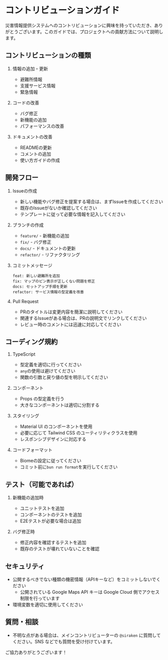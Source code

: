 # コントリビューションガイド

災害情報提供システムへのコントリビューションに興味を持っていただき、ありがとうございます。このガイドでは、プロジェクトへの貢献方法について説明します。

## コントリビューションの種類

1. 情報の追加・更新

   - 避難所情報
   - 支援サービス情報
   - 緊急情報

2. コードの改善

   - バグ修正
   - 新機能の追加
   - パフォーマンスの改善

3. ドキュメントの改善

   - READMEの更新
   - コメントの追加
   - 使い方ガイドの作成

## 開発フロー

1. Issueの作成

   - 新しい機能やバグ修正を提案する場合は、まずIssueを作成してください
   - 既存のIssueがないか確認してください
   - テンプレートに従って必要な情報を記入してください

2. ブランチの作成

   - `feature/` - 新機能の追加
   - `fix/` - バグ修正
   - `docs/` - ドキュメントの更新
   - `refactor/` - リファクタリング

3. コミットメッセージ

   ```
   feat: 新しい避難所を追加
   fix: マップのピン表示が正しくない問題を修正
   docs: セットアップ手順を更新
   refactor: サービス情報の型定義を改善
   ```

4. Pull Request
   - PRのタイトルは変更内容を簡潔に説明してください
   - 関連するIssueがある場合は、PRの説明文でリンクしてください
   - レビュー時のコメントには迅速に対応してください

## コーディング規約

1. TypeScript

   - 型定義を適切に行ってください
   - `any`の使用は避けてください
   - 関数の引数と戻り値の型を明示してください

2. コンポーネント

   - Props の型定義を行う
   - 大きなコンポーネントは適切に分割する

3. スタイリング

   - Material UI のコンポーネントを使用
   - 必要に応じて Tailwind CSS のユーティリティクラスを使用
   - レスポンシブデザインに対応する

4. コードフォーマット
   - Biomeの設定に従ってください
   - コミット前に`bun run format`を実行してください

## テスト（可能であれば）

1. 新機能の追加時

   - ユニットテストを追加
   - コンポーネントのテストを追加
   - E2Eテストが必要な場合は追加

2. バグ修正時
   - 修正内容を確認するテストを追加
   - 既存のテストが壊れていないことを確認

## セキュリティ

- 公開するべきでない種類の機密情報（APIキーなど）をコミットしないでください
  - 公開されている Google Maps API キーは Google Cloud 側でアクセス制限を行っています
- 環境変数を適切に使用してください

## 質問・相談

- 不明な点がある場合は、メインコントリビューターの `@siraken` に質問してください。SNS などでも質問を受け付けています。

ご協力ありがとうございます！
